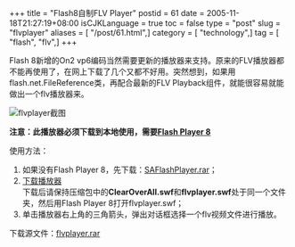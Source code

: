 +++
title = "Flash8自制FLV Player"
postid = 61
date = 2005-11-18T21:27:19+08:00
isCJKLanguage = true
toc = false
type = "post"
slug = "flvplayer"
aliases = [ "/post/61.html",]
category = [ "technology",]
tag = [ "flash", "flv",]
+++


Flash 8新增的On2
vp6编码当然需要更新的播放器来支持。原来的FLV播放器都不能再使用了，在网上下载了几个又都不好用。突然想到，如果用flash.net.FileReference类，再配合最新的FLV
Playback组件，就能很容易就能做出一个flv播放器来。

![flvplayer截图](/uploads/2005/flvplayer.jpg)

**注意：此播放器必须下载到本地使用，需要[Flash Player
8](/uploads/2005/SAFlashPlayer.rar)**

使用方法：

1.  如果没有Flash Player
    8，先下载：[SAFlashPlayer.rar](/uploads/2005/SAFlashPlayer.rar)；
2.  [下载播放器](/uploads/2005/flvplayerswf.rar)  
   下载后请保持压缩包中的**ClearOverAll.swf**和**flvplayer.swf**处于同一个文件夹，然后用Flash
    Player 8打开flvplayer.swf；
3.  单击播放器右上角的三角箭头，弹出对话框选择一个flv视频文件进行播放。

下载源文件：[flvplayer.rar](/uploads/2005/flvplayer.rar)

